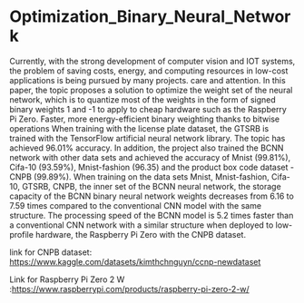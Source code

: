 # Optimization_Binary_Neural_Network
Currently, with the strong development of computer vision and IOT systems,
the problem of saving costs, energy, and computing resources in low-cost applications
is being pursued by many projects. care and attention. In this paper, the topic proposes
a solution to optimize the weight set of the neural network, which is to quantize most
of the weights in the form of signed binary weights 1 and -1 to apply to cheap
hardware such as the Raspberry Pi Zero. Faster, more energy-efficient binary
weighting thanks to bitwise operations When training with the license plate dataset,
the GTSRB is trained with the TensorFlow artificial neural network library. The topic
has achieved 96.01% accuracy. In addition, the project also trained the BCNN
network with other data sets and achieved the accuracy of Mnist (99.81%), Cifa-10
(93.59%), Mnist-fashion (96.35) and the product box code dataset - CNPB (99.89%).
When training on the data sets Mnist, Mnist-fashion, Cifa-10, GTSRB, CNPB, the
inner set of the BCNN neural network, the storage capacity of the BCNN binary
neural network weights decreases from 6.16 to 7.59 times compared to the
conventional CNN model with the same structure. The processing speed of the BCNN
model is 5.2 times faster than a conventional CNN network with a similar structure
when deployed to low-profile hardware, the Raspberry Pi Zero with the CNPB
dataset.

link for CNPB dataset: https://www.kaggle.com/datasets/kimthchnguyn/ccnp-newdataset

Link for Raspberry Pi Zero 2 W :https://www.raspberrypi.com/products/raspberry-pi-zero-2-w/
